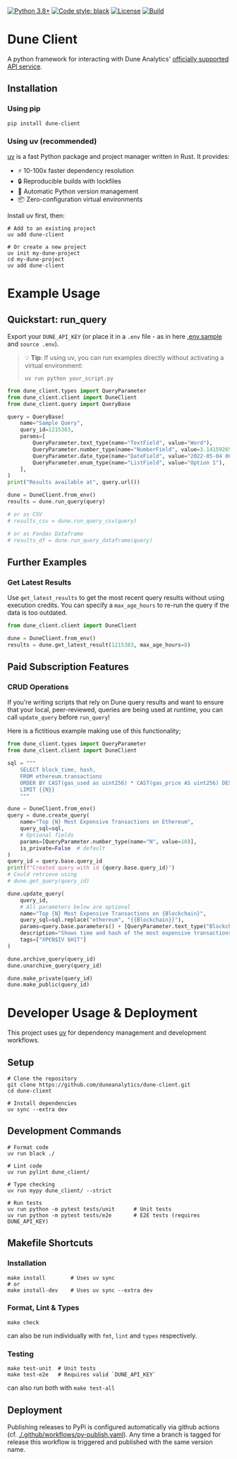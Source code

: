 [![Python 3.8+](https://img.shields.io/badge/python-3.8%2B-blue.svg)](https://www.python.org/downloads/)
[![Code style: black](https://img.shields.io/badge/code%20style-black-000000.svg)](https://github.com/psf/black)
[![License](https://img.shields.io/badge/License-Apache%202.0-blue.svg)](https://opensource.org/licenses/Apache-2.0)
[![Build](https://github.com/duneanalytics/dune-client/actions/workflows/pull-request.yaml/badge.svg)](https://github.com/duneanalytics/dune-client/actions/workflows/pull-request.yaml)

# Dune Client

A python framework for interacting with Dune Analytics' [officially supported API
service](https://docs.dune.com/api-reference/overview/introduction).

## Installation

### Using pip

```shell
pip install dune-client
```

### Using uv (recommended)

[uv](https://docs.astral.sh/uv/) is a fast Python package and project manager written in Rust. It provides:
- ⚡ 10-100x faster dependency resolution
- 🔒 Reproducible builds with lockfiles
- 🐍 Automatic Python version management
- 📦 Zero-configuration virtual environments

Install uv first, then:

```shell
# Add to an existing project
uv add dune-client

# Or create a new project
uv init my-dune-project
cd my-dune-project
uv add dune-client
```

# Example Usage

## Quickstart: run_query

Export your `DUNE_API_KEY` (or place it in a `.env` file - as in
here [.env.sample](./.env.sample) and `source .env`).

> 💡 **Tip**: If using uv, you can run examples directly without activating a virtual environment:
> ```shell
> uv run python your_script.py
> ```

```python
from dune_client.types import QueryParameter
from dune_client.client import DuneClient
from dune_client.query import QueryBase

query = QueryBase(
    name="Sample Query",
    query_id=1215383,
    params=[
        QueryParameter.text_type(name="TextField", value="Word"),
        QueryParameter.number_type(name="NumberField", value=3.1415926535),
        QueryParameter.date_type(name="DateField", value="2022-05-04 00:00:00"),
        QueryParameter.enum_type(name="ListField", value="Option 1"),
    ],
)
print("Results available at", query.url())

dune = DuneClient.from_env()
results = dune.run_query(query)

# or as CSV
# results_csv = dune.run_query_csv(query)

# or as Pandas Dataframe
# results_df = dune.run_query_dataframe(query)
```

## Further Examples

### Get Latest Results
Use `get_latest_results` to get the most recent query results without using execution credits. 
You can specify a `max_age_hours` to re-run the query if the data is too outdated.

```python
from dune_client.client import DuneClient

dune = DuneClient.from_env()
results = dune.get_latest_result(1215383, max_age_hours=8)
```

## Paid Subscription Features

### CRUD Operations

If you're writing scripts that rely on Dune query results and want to ensure that your local, 
peer-reviewed, queries are being used at runtime, you can call `update_query` before `run_query`!

Here is a fictitious example making use of this functionality;

```python
from dune_client.types import QueryParameter
from dune_client.client import DuneClient

sql = """
    SELECT block_time, hash,
    FROM ethereum.transactions
    ORDER BY CAST(gas_used as uint256) * CAST(gas_price AS uint256) DESC
    LIMIT {{N}}
    """

dune = DuneClient.from_env()
query = dune.create_query(
    name="Top {N} Most Expensive Transactions on Ethereum",
    query_sql=sql,
    # Optional fields
    params=[QueryParameter.number_type(name="N", value=10)],
    is_private=False  # default
)
query_id = query.base.query_id
print(f"Created query with id {query.base.query_id}")
# Could retrieve using 
# dune.get_query(query_id)

dune.update_query(
    query_id, 
    # All parameters below are optional
    name="Top {N} Most Expensive Transactions on {Blockchain}",
    query_sql=sql.replace("ethereum", "{{Blockchain}}"),
    params=query.base.parameters() + [QueryParameter.text_type("Blockchain", "ethereum")],
    description="Shows time and hash of the most expensive transactions",
    tags=["XP€N$IV $H1T"]
)

dune.archive_query(query_id)
dune.unarchive_query(query_id)

dune.make_private(query_id)
dune.make_public(query_id)
```

# Developer Usage & Deployment

This project uses [uv](https://docs.astral.sh/uv/) for dependency management and development workflows.

## Setup
```shell
# Clone the repository
git clone https://github.com/duneanalytics/dune-client.git
cd dune-client

# Install dependencies
uv sync --extra dev
```

## Development Commands
```shell
# Format code
uv run black ./

# Lint code  
uv run pylint dune_client/

# Type checking
uv run mypy dune_client/ --strict

# Run tests
uv run python -m pytest tests/unit      # Unit tests
uv run python -m pytest tests/e2e       # E2E tests (requires DUNE_API_KEY)
```

## Makefile Shortcuts

### Installation
```shell
make install        # Uses uv sync
# or
make install-dev    # Uses uv sync --extra dev
````

### Format, Lint & Types
```shell
make check
```
can also be run individually with `fmt`, `lint` and `types` respectively. 

### Testing
```shell
make test-unit  # Unit tests 
make test-e2e   # Requires valid `DUNE_API_KEY`
```
can also run both with `make test-all`

## Deployment

Publishing releases to PyPi is configured automatically via github actions 
(cf. [./.github/workflows/py-publish.yaml](./.github/workflows/py-publish.yaml)).
Any time a branch is tagged for release this workflow is triggered and published with the same version name.
